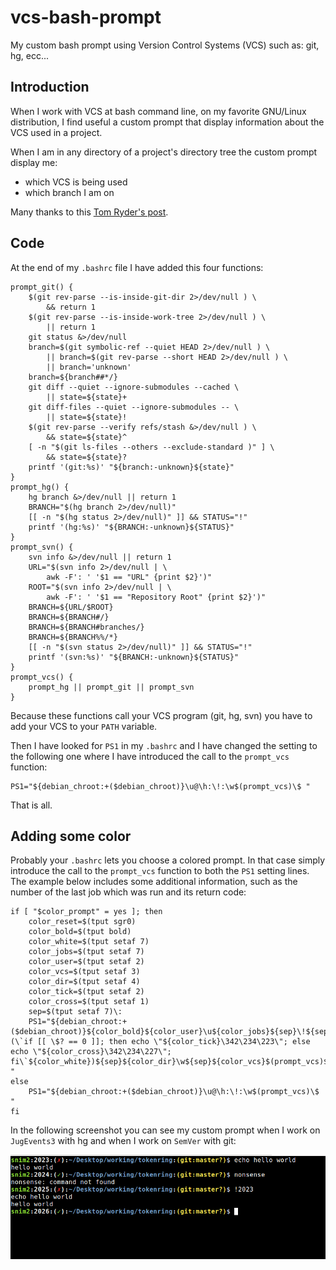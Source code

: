 vcs-bash-prompt
===============

My custom bash prompt using Version Control Systems (VCS) such as: git, hg, ecc...


Introduction
------------

When I work with VCS at bash command line, on my favorite GNU/Linux distribution, I find useful a custom prompt that display information about the VCS used in a project.

When I am in any directory of a project's directory tree the custom prompt display me:
* which VCS is being used
* which branch I am on

Many thanks to this [Tom Ryder's post](http://blog.sanctum.geek.nz/bash-prompts/).


Code
----

At the end of my `.bashrc` file I have added this four functions:

```
prompt_git() {
    $(git rev-parse --is-inside-git-dir 2>/dev/null ) \
        && return 1
    $(git rev-parse --is-inside-work-tree 2>/dev/null ) \
        || return 1
    git status &>/dev/null
    branch=$(git symbolic-ref --quiet HEAD 2>/dev/null ) \
        || branch=$(git rev-parse --short HEAD 2>/dev/null ) \
        || branch='unknown'
    branch=${branch##*/}
    git diff --quiet --ignore-submodules --cached \
        || state=${state}+
    git diff-files --quiet --ignore-submodules -- \
        || state=${state}!
    $(git rev-parse --verify refs/stash &>/dev/null ) \
        && state=${state}^
    [ -n "$(git ls-files --others --exclude-standard )" ] \
        && state=${state}?
    printf '(git:%s)' "${branch:-unknown}${state}"
}
prompt_hg() {
    hg branch &>/dev/null || return 1
    BRANCH="$(hg branch 2>/dev/null)"
    [[ -n "$(hg status 2>/dev/null)" ]] && STATUS="!"
    printf '(hg:%s)' "${BRANCH:-unknown}${STATUS}"
}
prompt_svn() {
    svn info &>/dev/null || return 1
    URL="$(svn info 2>/dev/null | \
        awk -F': ' '$1 == "URL" {print $2}')"
    ROOT="$(svn info 2>/dev/null | \
        awk -F': ' '$1 == "Repository Root" {print $2}')"
    BRANCH=${URL/$ROOT}
    BRANCH=${BRANCH#/}
    BRANCH=${BRANCH#branches/}
    BRANCH=${BRANCH%%/*}
    [[ -n "$(svn status 2>/dev/null)" ]] && STATUS="!"
    printf '(svn:%s)' "${BRANCH:-unknown}${STATUS}"
}
prompt_vcs() {
    prompt_hg || prompt_git || prompt_svn 
}
```

Because these functions call your VCS program (git, hg, svn) you have to add your VCS to your `PATH` variable.

Then I have looked for `PS1` in my `.bashrc` and I have changed the setting to the following one where I have introduced the call to the `prompt_vcs` function:
```
PS1="${debian_chroot:+($debian_chroot)}\u@\h:\!:\w$(prompt_vcs)\$ "
```

That is all.


Adding some color
-----------------

Probably your `.bashrc` lets you choose a colored prompt. In that case simply introduce the call to the `prompt_vcs` function to both the `PS1` setting lines. The example below includes some additional information, such as the number of the last job which was run and its return code:

```
if [ "$color_prompt" = yes ]; then
    color_reset=$(tput sgr0)
    color_bold=$(tput bold)
    color_white=$(tput setaf 7)
    color_jobs=$(tput setaf 7)
    color_user=$(tput setaf 2)
    color_vcs=$(tput setaf 3)
    color_dir=$(tput setaf 4)
    color_tick=$(tput setaf 2)
    color_cross=$(tput setaf 1)
    sep=$(tput setaf 7)\:
    PS1="${debian_chroot:+($debian_chroot)}${color_bold}${color_user}\u${color_jobs}${sep}\!${sep}(\`if [[ \$? == 0 ]]; then echo \"${color_tick}\342\234\223\"; else echo \"${color_cross}\342\234\227\"; fi\`${color_white})${sep}${color_dir}\w${sep}${color_vcs}$(prompt_vcs)${color_reset}\$ "
else
    PS1="${debian_chroot:+($debian_chroot)}\u@\h:\!:\w$(prompt_vcs)\$ "
fi
```

In the following screenshot you can see my custom prompt when I work on `JugEvents3` with hg and when I work on `SemVer` with git:

![Screenshot](/screenshot.png)
